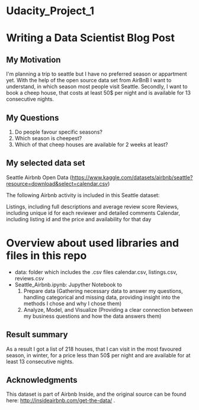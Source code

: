 # Udacity_Project_1
# Writing a Data Scientist Blog Post

## My Motivation
I'm planning a trip to seattle but I have no preferred season or appartment yet. With the help of the open source data set from AirBnB I want to understand, in which season most people visit Seattle. Secondly, I want to book a cheep house, that costs at least 50$ per night and is available for 13 consecutive nights.

## My Questions
1) Do people favour specific seasons?  
2) Which season is cheepest?
3) Which of that cheep houses are available for 2 weeks at least?

## My selected data set
Seattle Airbnb Open Data (https://www.kaggle.com/datasets/airbnb/seattle?resource=download&select=calendar.csv)

The following Airbnb activity is included in this Seattle dataset:

Listings, including full descriptions and average review score
Reviews, including unique id for each reviewer and detailed comments
Calendar, including listing id and the price and availability for that day

# Overview about used libraries and files in this repo
- data: folder which includes the .csv files calendar.csv, listings.csv, reviews.csv
- Seattle_Airbnb.ipynb: Jupyther Notebook to 
    1) Prepare data (Gathering necessary data to answer my questions, handling categorical and missing data, providing insight into the methods I chose and why I chose them)
    2) Analyze, Model, and Visualize (Providing a clear connection between my business questions and how the data answers them)

## Result summary
As a result I got a list of 218 houses, that I can visit in the most favoured season, in winter, for a price less than 50$ per night and are available for at least 13 consecutive nights.

## Acknowledgments
This dataset is part of Airbnb Inside, and the original source can be found here: http://insideairbnb.com/get-the-data/ .